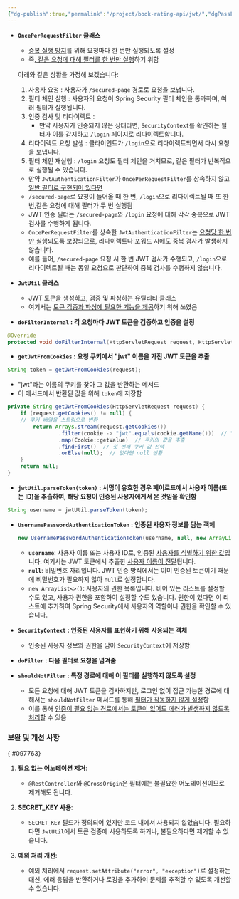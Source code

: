 ```yaml
---
{"dg-publish":true,"permalink":"/project/book-rating-api/jwt/","dgPassFrontmatter":true,"noteIcon":""}
---
```



-  **`OncePerRequestFilter` 클래스**

	- <u>중복 실행 방지</u>를 위해 요청마다 한 번만 실행되도록 설정
	- 즉,<u> 같은 요청에 대해 필터를 한 번만 실행</u>하기 위함
	
	아래와 같은 상황을 가정해 보겠습니다:
	
	1. 사용자 요청 :  사용자가 `/secured-page` 경로로 요청을 보냅니다.
	2. 필터 체인 실행 : 사용자의 요청이 Spring Security 필터 체인을 통과하며, 여러 필터가 실행됩니다.
	3. 인증 검사 및 리다이렉트 :
	    - 만약 사용자가 인증되지 않은 상태라면, `SecurityContext`를 확인하는 필터가 이를 감지하고 `/login` 페이지로 리다이렉트합니다.
	4. 리다이렉트 요청 발생 : 클라이언트가 `/login`으로 리다이렉트되면서 다시 요청을 보냅니다.
	5. 필터 체인 재실행 : `/login` 요청도 필터 체인을 거치므로, 같은 필터가 반복적으로 실행될 수 있습니다.
	
	- 만약 `JwtAuthenticationFilter`가 `OncePerRequestFilter`를 상속하지 않고 <u>일반 필터로 구현되어 있다면</u>
	- `/secured-page`로 요청이 들어올 때 한 번, `/login`으로 리다이렉트될 때 또 한 번,같은 요청에 대해 필터가 두 번 실행됨
	- JWT 인증 필터는 `/secured-page`와 `/login` 요청에 대해 각각 중복으로 JWT 검사를 수행하게 됩니다.
	- `OncePerRequestFilter`를 상속한 `JwtAuthenticationFilter`는 <u>요청당 한 번만 실행</u>되도록 보장되므로, 리다이렉트나 포워드 시에도 중복 검사가 발생하지 않습니다.
	- 예를 들어, `/secured-page` 요청 시 한 번 JWT 검사가 수행되고, `/login`으로 리다이렉트될 때는 동일 요청으로 판단하여 중복 검사를 수행하지 않습니다.


-  **`JwtUtil` 클래스**

	- JWT 토큰을 생성하고, 검증 및 파싱하는 유틸리티 클래스
	- 여기서는 <u>토큰 검증과 파싱에 필요한 기능을 제공</u>하기 위해 쓰였음

- **`doFilterInternal`  : 각 요청마다 JWT 토큰을 검증하고 인증을 설정**
```java
@Override  
protected void doFilterInternal(HttpServletRequest request, HttpServletResponse response, FilterChain filterChain)
```

-  **`getJwtFromCookies` : 요청 쿠키에서 "jwt" 이름을 가진 JWT 토큰을 추출**
```java
String token = getJwtFromCookies(request);
```

- "jwt"라는 이름의 쿠키를 찾아 그 값을 반환하는 메서드
- 이 메서드에서 반환된 값을 위해 `token`에 저장함
```java
private String getJwtFromCookies(HttpServletRequest request) {  
    if (request.getCookies() != null) {  
    // 쿠키 배열을 스트림으로 변환
        return Arrays.stream(request.getCookies()) 
                .filter(cookie -> "jwt".equals(cookie.getName()))  // "jwt" 이름의 쿠키를 찾음
                .map(Cookie::getValue)  // 쿠키의 값을 추출
                .findFirst()  // 첫 번째 쿠키 값 선택
                .orElse(null);  // 없다면 null 반환
    }  
    return null;  
}
```


- **`jwtUtil.parseToken(token)` : 서명이 유효한 경우 페이로드에서 사용자 이름(또는 ID)을 추출하여, 해당 요청이 인증된 사용자에게서 온 것임을 확인함**
```java
String username = jwtUtil.parseToken(token);
```


-  **`UsernamePasswordAuthenticationToken` : 인증된 사용자 정보를 담는 객체**
	```java
	new UsernamePasswordAuthenticationToken(username, null, new ArrayList<>());
	```
	- **`username`**: 사용자 이름 또는 사용자 ID로, 인증된 <u>사용자를 식별하기 위한 값</u>입니다. 여기서는 JWT 토큰에서 추출한 <u>사용자 이름이 전달</u>됩니다.
	- **`null`**: 비밀번호 자리입니다. JWT 인증 방식에서는 이미 인증된 토큰이기 때문에 비밀번호가 필요하지 않아 `null`로 설정합니다.
	- `new ArrayList<>()`: 사용자의 권한 목록입니다. 비어 있는 리스트를 설정할 수도 있고, 사용자 권한을 포함하여 설정할 수도 있습니다. 권한이 있다면 이 리스트에 추가하여 Spring Security에서 사용자의 역할이나 권한을 확인할 수 있습니다.

- **`SecurityContext` : 인증된 사용자를 표현하기 위해 사용되는 객체**
	- 인증된 사용자 정보와 권한을 담아 `SecurityContext`에 저장함


- **`doFilter` : 다음 필터로 요청을 넘겨줌**


- **`shouldNotFilter` : 특정 경로에 대해 이 필터를 실행하지 않도록 설정**
    
    - 모든 요청에 대해 JWT 토큰을 검사하지만, 로그인 없이 접근 가능한 경로에 대해서는 `shouldNotFilter` 메서드를 통해 <u>필터가 작동하지 않게 설정</u>함
	- 이를 통해 <u>인증이 필요 없는 경로에서는 토큰이 없어도 에러가 발생하지 않도록처리</u>할 수 있음






### 보완 및 개선 사항
{ #097763}


1. **필요 없는 어노테이션 제거**:
    
    - `@RestController`와 `@CrossOrigin`은 필터에는 불필요한 어노테이션이므로 제거해도 됩니다.
2. **SECRET_KEY 사용**:
    
    - `SECRET_KEY` 필드가 정의되어 있지만 코드 내에서 사용되지 않았습니다. 필요하다면 `JwtUtil`에서 토큰 검증에 사용하도록 하거나, 불필요하다면 제거할 수 있습니다.
3. **예외 처리 개선**:
    
    - 예외 처리에서 `request.setAttribute("error", "exception")`로 설정하는 대신, 에러 응답을 반환하거나 로깅을 추가하여 문제를 추적할 수 있도록 개선할 수 있습니다.

